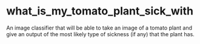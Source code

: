 # what_is_my_tomato_plant_sick_with
An image classifier that will be able to take an image of a tomato plant and give an output of the most likely type of sickness (if any) that the plant has. 
